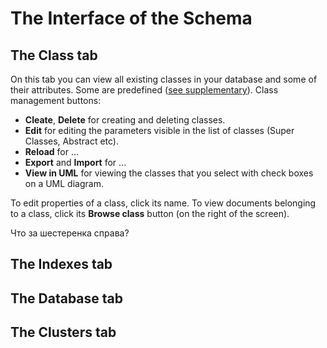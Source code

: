 # The Interface of the Schema

## The Class tab
On this tab you can view all existing classes in your database and some of their attributes. Some are predefined ([see supplementary](https://orienteer.gitbooks.io/orienteer/content/supplementary_predefined_classes.html)).
Class management buttons:
* **Cleate**, **Delete**  for creating and deleting classes.
* **Edit**  for editing the parameters visible in the list of classes (Super Classes, Abstract etc).
* **Reload**  for ...
* **Export** and **Import**  for ...
* **View in UML** for viewing the classes that you select with check boxes on a UML diagram.

To edit properties of a class, click its name.
To view documents belonging to a class, click its **Browse class** button (on the right of the screen).

Что за шестеренка справа? 

## The Indexes tab

## The Database tab

## The Clusters tab

